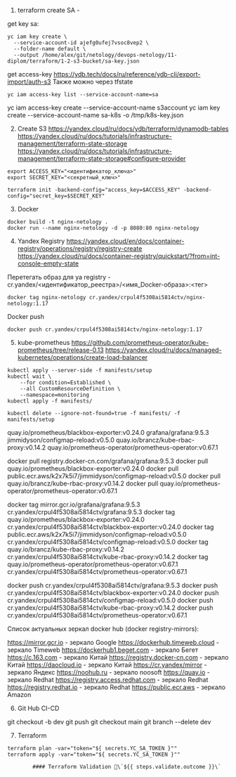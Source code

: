 1. terraform create SA - 

get key sa:
```
yc iam key create \
  --service-account-id ajefg0ufej7vsoc8vep2 \
  --folder-name default \
  --output /home/alex/git/netology/devops-netology/11-diplom/terraform/1-2-s3-bucket/sa-key.json
```

get access-key
https://ydb.tech/docs/ru/reference/ydb-cli/export-import/auth-s3
Также можно через tfstate

```
yc iam access-key list --service-account-name=sa
```
yc iam access-key create --service-account-name s3account
yc iam key create --service-account-name sa-k8s -o /tmp/k8s-key.json

2. Create S3
https://yandex.cloud/ru/docs/ydb/terraform/dynamodb-tables
https://yandex.cloud/ru/docs/tutorials/infrastructure-management/terraform-state-storage
https://yandex.cloud/ru/docs/tutorials/infrastructure-management/terraform-state-storage#configure-provider

```
export ACCESS_KEY="<идентификатор_ключа>"
export SECRET_KEY="<секретный_ключ>"

terraform init -backend-config="access_key=$ACCESS_KEY" -backend-config="secret_key=$SECRET_KEY"
```

3. Docker
```
docker build -t nginx-netology .
docker run --name nginx-netology -d -p 8080:80 nginx-netology
```

4. Yandex Registry
https://yandex.cloud/en/docs/container-registry/operations/registry/registry-create
https://yandex.cloud/ru/docs/container-registry/quickstart/?from=int-console-empty-state

Перетегать образ для ya registry - cr.yandex/<идентификатор_реестра>/<имя_Docker-образа>:<тег>
```
docker tag nginx-netology cr.yandex/crpul4f5308ai5814ctv/nginx-netology:1.17
```
Docker push
```
docker push cr.yandex/crpul4f5308ai5814ctv/nginx-netology:1.17
```

5. kube-prometheus
https://github.com/prometheus-operator/kube-prometheus/tree/release-0.13
https://yandex.cloud/ru/docs/managed-kubernetes/operations/create-load-balancer

```
kubectl apply --server-side -f manifests/setup
kubectl wait \
	--for condition=Established \
	--all CustomResourceDefinition \
	--namespace=monitoring
kubectl apply -f manifests/

kubectl delete --ignore-not-found=true -f manifests/ -f manifests/setup
```
quay.io/prometheus/blackbox-exporter:v0.24.0
grafana/grafana:9.5.3
jimmidyson/configmap-reload:v0.5.0
quay.io/brancz/kube-rbac-proxy:v0.14.2
quay.io/prometheus-operator/prometheus-operator:v0.67.1

docker pull registry.docker-cn.com/grafana/grafana:9.5.3
docker pull quay.io/prometheus/blackbox-exporter:v0.24.0
docker pull public.ecr.aws/k2x7k5i7/jimmidyson/configmap-reload:v0.5.0
docker pull quay.io/brancz/kube-rbac-proxy:v0.14.2
docker pull quay.io/prometheus-operator/prometheus-operator:v0.67.1

docker tag mirror.gcr.io/grafana/grafana:9.5.3 cr.yandex/crpul4f5308ai5814ctv/grafana:9.5.3
docker tag quay.io/prometheus/blackbox-exporter:v0.24.0 cr.yandex/crpul4f5308ai5814ctv/blackbox-exporter:v0.24.0
docker tag public.ecr.aws/k2x7k5i7/jimmidyson/configmap-reload:v0.5.0 cr.yandex/crpul4f5308ai5814ctv/configmap-reload:v0.5.0
docker tag quay.io/brancz/kube-rbac-proxy:v0.14.2 cr.yandex/crpul4f5308ai5814ctv/kube-rbac-proxy:v0.14.2
docker tag quay.io/prometheus-operator/prometheus-operator:v0.67.1 cr.yandex/crpul4f5308ai5814ctv/prometheus-operator:v0.67.1

docker push cr.yandex/crpul4f5308ai5814ctv/grafana:9.5.3
docker push cr.yandex/crpul4f5308ai5814ctv/blackbox-exporter:v0.24.0
docker push cr.yandex/crpul4f5308ai5814ctv/configmap-reload:v0.5.0
docker push cr.yandex/crpul4f5308ai5814ctv/kube-rbac-proxy:v0.14.2
docker push cr.yandex/crpul4f5308ai5814ctv/prometheus-operator:v0.67.1


Список актуальных зеркал docker hub (docker registry-mirrors):

https://mirror.gcr.io - зеркало Google
https://dockerhub.timeweb.cloud - зеркало Timeweb
https://dockerhub1.beget.com - зеркало Бегет
https://c.163.com - зеркало Китай
https://registry.docker-cn.com - зеркало Китай
https://daocloud.io - зеркало Китай
https://cr.yandex/mirror - зеркало Яндекс
https://noohub.ru - зеркало noosoft
https://quay.io - зеркало Redhat
https://registry.access.redhat.com - зеркало Redhat
https://registry.redhat.io - зеркало Redhat
https://public.ecr.aws - зеркало Amazon

6. Git Hub CI-CD

git checkout -b dev
git push
git checkout main
git branch --delete dev

7. Terraform 

```
terraform plan -var="token="${ secrets.YC_SA_TOKEN }""
terraform apply -var="token="${ secrets.YC_SA_TOKEN }""
```
            #### Terraform Validation 🤖\`${{ steps.validate.outcome }}\`